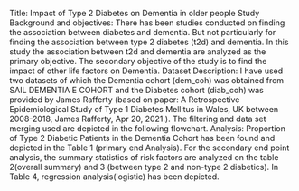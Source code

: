Title: Impact of Type 2 Diabetes on Dementia in older people
Study Background and objectives:
There has been studies conducted on finding the association between diabetes and dementia. But not particularly for finding the association between type 2 diabetes (t2d) and dementia. In this study the association between t2d and dementia are analyzed as the primary objective. The secondary objective of the study is to find the impact of other life factors on Dementia.
Dataset Description: I have used two datasets of which the Dementia cohort (dem_coh) was obtained from SAIL DEMENTIA E COHORT and the Diabetes cohort (diab_coh) was provided by James Rafferty (based on paper: A Retrospective Epidemiological Study of Type 1 Diabetes Mellitus in Wales, UK between 2008-2018, James Rafferty, Apr 20, 2021.). The filtering and data set merging used are depicted in the following flowchart.
Analysis: Proportion of Type 2 Diabetic Patients in the Dementia Cohort has been found and depicted in the Table 1 (primary end Analysis). For the secondary end point analysis, the summary statistics of risk factors are analyzed on the table 2(overall summary) and 3 (between type 2 and non-type 2 diabetics). In Table 4, regression analysis(logistic) has been depicted.
